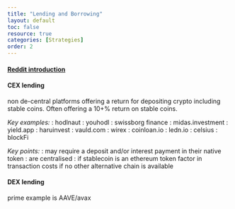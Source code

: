 ```yaml
---
title: "Lending and Borrowing"
layout: default
toc: false
resource: true 
categories: [Strategies]
order: 2
---
```


#### [Reddit introduction](https://www.reddit.com/r/CryptoCurrency/comments/mnzv1c/defi_explained_lending_borrowing/)

#### CEX lending
non de-central platforms offering a return for depositing crypto including stable coins. Often offering a 10+% return on stable coins.

*Key examples:*
:   hodlnaut
:   youhodl
:   swissborg finance
:   midas.investment
:   yield.app
:   haruinvest
:   vauld.com
:   wirex
:   coinloan.io
:   ledn.io
:   celsius
:   blockFi



*Key points:*
:   may require a deposit and/or interest payment in their native token
:   are centralised
:   if stablecoin is an ethereum token factor in transaction costs if no other alternative chain is available

#### DEX lending
prime example is AAVE/avax
